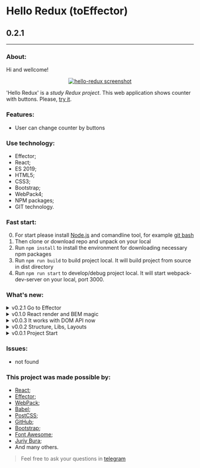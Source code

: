 # Hello Redux (toEffector)
## 0.2.1
---
  
### About:

Hi and wellcome! 

<div align="center">

[![hello-redux screenshot](https://avatars.mds.yandex.net/get-pdb/2364059/0506d262-4903-43e4-a9a5-f7b85e9ecc3b/s1200 "github.io/hello-redux")](https://frontandrew.github.io/hello-redux/)
  
</div>

'Hello Redux' is a _study Redux project_. This web application shows counter with buttons. Please, [try it](https://frontandrew.github.io/hello-redux/).

### Features:

- User can change counter by buttons

### Use technology:

- Effector;
- React;
- ES 2019;
- HTML5;
- CSS3;
- Bootstrap;
- WebPack4;
- NPM paсkages;
- GIT technology.

### Fast start:

0. For start please install [Node.js](https://nodejs.org/en/) and comandline tool, for example [git bash](https://git-scm.com/downloads)
1. Then clone or download repo and unpack on your local
2. Run `npm install` to install the environment for downloading necessary npm packages
3. Run `npm run build` to build project local. It will build project from source in dist directory
4. Run `npm run start` to develop/debug project local. It will start webpack-dev-server on your local, port 3000.

### What's new:

<details>
    <summary>v0.2.1 Go to Effector</summary>
    <li>Redux has been cut off</li>
    <li>Effector is a new state manager</li>
</details>

<details>
    <summary>v0.1.0 React render and BEM magic</summary>
    <li>React has been added as app render</li>
    <li>Project infrastructure is organized with BEM metodology now</li>
</details>

<details>
    <summary>v0.0.3 It works with DOM API now</summary>
    <li>Main functional has been added</li>
    <li>Styles have been added</li>
</details>

<details>
    <summary>v0.0.2 Structure, Libs, Layouts</summary>
    <li>Base layouts have been added</li>
    <li>App works with 'Bootstrap' and 'Font Awesome' now</li>
    <li>Modules structure has been added</li>
    <li>Deployment scripts to gh-pages have been added</li>
    <li>README.md has been updated</li>
</details>

<details>
    <summary>v0.0.1 Project Start</summary>
    <li>Develop start version</li>
</details>

### Issues:

- not found

### This project was made possible by:

* [React](https://reactjs.org);
* [Effector](https://effector.now.sh);
* [WebPack](https://webpack.js.org);
* [Babel](https://babeljs.io);
* [PostCSS](https://vk.com/postcss);
* [GitHub](http://github.com);
* [Bootstrap](https://getbootstrap.com/);
* [Font Awesome](https://fontawesome.com/);
* [Juriy Bura](https://github.com/Juriy);
* And many others.

> Feel free to ask your questions in [telegram](https://t.me/frontandrew)